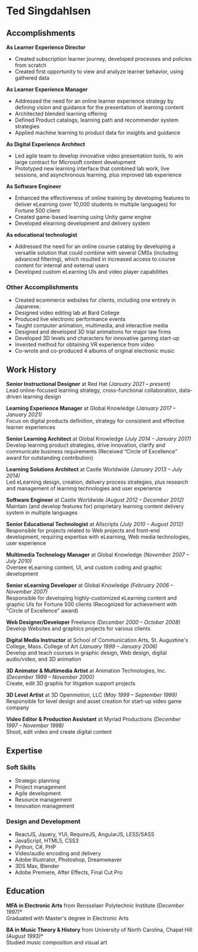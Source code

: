 # Ted Singdahlsen

## Accomplishments
**As Learner Experience Director**  
- Created subscription learner journey, developed processes and policies from scratch  
- Created first opportunity to view and analyze learner behavior, using gathered data

**As Learner Experience Manager**  
- Addressed the need for an online learner experience strategy by defining vision and guidance for the presentation of learning content
- Architected blended learning offering
- Defined Product catalogs, learning path and recommender system strategies
- Applied machine learning to product data for insights and guidance

**As Digital Experience Architect**  
- Led agile team to develop innovative video presentation tools, to win large contract for Microsoft content development
- Prototyped new learning interface that combined lab work, live sessions, and asynchronous learning, plus improved lab experience

**As Software Engineer**  
- Enhanced the effectiveness of online training by developing features to deliver eLearning (over 10,000 students in multiple languages) for Fortune 500 client
- Created game-based learning using Unity game engine
- Developed elearning development and delivery system

**As educational technologist**  
- Addressed the need for an online course catalog by developing a versatile solution that could combine with several CMSs (including advanced filtering), which resulted in increased access to course content for internal and external users
- Developed custom eLearning UIs and video player capabilities

### Other Accomplishments
- Created ecommerce websites for clients, including one entirely in Japanese.
- Designed video editing lab at Bard College
- Produced live electronic performance events
- Taught computer animation, multimedia, and interactive media
- Designed and developed 3D trial animations for major law firms
- Developed 3D levels and characters for innovative gaming start-up
- Invented method for obtaining VR experience from video
- Co-wrote and co-produced 4 albums of original electronic music

## Work History
**Senior Instructional Designer** at Red Hat *(January 2021 – present)*  
Lead online-focused learning strategy, cross-functional collaboration, data-driven learning design

**Learning Experience Manager** at Global Knowledge *(January 2017 – January 2021)*  
Focus on digital products definition, strategy for consistent and effective learner experiences
  
**Senior Learning Architect** at Global Knowledge *(July 2014 – January 2017)*  
Develop learning product strategies, drive innovation, clarify and communicate business requirements (Received “Circle of Excellence” award for outstanding contribution)
  
**Learning Solutions Architect** at Castle Worldwide *(January 2013 – July 2014)*  
Led eLearning design, creation, delivery process strategies, plus research and management of learning technologies and user experience
  
**Software Engineer** at Castle Worldwide *(August 2012 – December 2012)*  
Maintain (and develop features for) proprietary learning content delivery system in multiple languages
  
**Senior Educational Technologist** at Allscripts *(July 2010 – August 2012)*  
Responsible for projects related to Web projects and front-end development, requiring expertise with eLearning, Web media technologies, user experience
  
**Multimedia Technology Manager** at Global Knowledge *(November 2007 – July 2010)*  
Oversee eLearning content, UI, and custom coding and graphic development
  
**Senior eLearning Developer** at Global Knowledge *(February 2006 – November 2007)*  
Responsible for developing highly-customized eLearning content and graphic UIs for Fortune 500 clients (Recognized for achievement with "Circle of Excellence" award)
  
**Web Designer/Developer** Freelance *(December 2000 – October 2008)*  
Develop Websites and graphics projects for various clients
  
**Digital Media Instructor** at School of Communication Arts, St. Augustine's College, Mass. College of Art *(January 1999 – January 2006)*  
Develop and teach courses in graphic design, Web design, digital audio/video, and 3D animation
  
**3D Animator & Multimedia Artist** at Animation Technologies, Inc. *(December 1999 – November 2000)*  
Create, edit 3D graphis for litigation support projects
  
**3D Level Artist** at 3D Openmotion, LLC *(May 1999 – September 1999)*  
Responsible for level design and asset creation for start-up video game company
  
**Video Editor & Production Assistant** at Myriad Productions *(December 1997 – November 1998)*  
Shoot, edit video and create digital content

## Expertise
### Soft Skills
  * Strategic planning
  * Project management
  * Agile development
  * Resource management
  * Innovation management
### Design and Development
  * ReactJS, Jquery, YUI, RequireJS, AngularJS, LESS/SASS 
  * JavaScript, HTML5, CSS3
  * Python, C#, PHP
  * Video/audio encoding and delivery
  * Adobe Illustrator, Photoshop, Dreamweaver
  * 3DS Max, Blender
  * Adobe Premiere, After Effects, Final Cut Pro

## Education
**MFA in Electronic Arts** from Rensselaer Polytechnic Institute *(December 1997)**  
Graduated with Master's degree in Electronic Arts
  
**BA in Music Theory & History** from University of North Carolina, Chapel Hill *(August 1993)**  
Studied music composition and visual art
